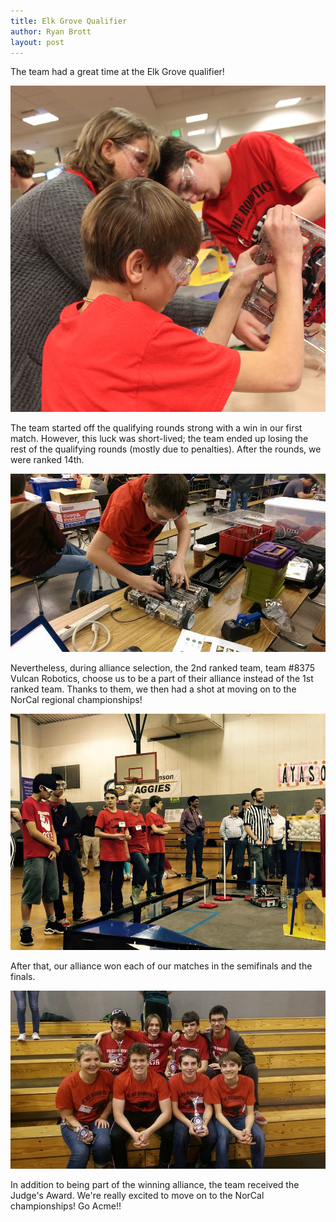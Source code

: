 ```yaml
---
title: Elk Grove Qualifier
author: Ryan Brott
layout: post
---
```

The team had a great time at the Elk Grove qualifier!

![The team at the Elk Grove Qualifier](/assets/elk_grove/team.JPG)

The team started off the qualifying rounds strong with a win in our first match. However, this luck was short-lived; the team ended up losing the rest of the qualifying rounds (mostly due to penalties). After the rounds, we were ranked 14th.

![Working on the robot.](/assets/elk_grove/kellen.jpg)

Nevertheless, during alliance selection, the 2nd ranked team, team #8375 Vulcan Robotics, choose us to be a part of their alliance instead of the 1st ranked team. Thanks to them, we then had a shot at moving on to the NorCal regional championships!

![The finals.](/assets/elk_grove/finals.jpg)

After that, our alliance won each of our matches in the semifinals and the finals.

![A picture with our alliance partners, team #8375 Vulcan Robotics.](/assets/elk_grove/vulcan.jpg)

In addition to being part of the winning alliance, the team received the Judge's Award. We're really excited to move on to the NorCal championships! Go Acme!!
